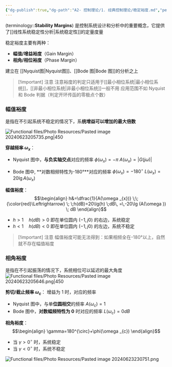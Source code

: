 ```yaml
---
{"dg-publish":true,"dg-path":"A2- 控制理论/1. 经典控制理论/稳定裕度.md","permalink":"/A2- 控制理论/1. 经典控制理论/稳定裕度/","dgPassFrontmatter":true,"noteIcon":"","created":"2024-05-21T15:20:28.589+08:00","updated":"2025-08-03T10:59:32.213+08:00"}
---
```


(terminology::**Stability Margins**)
是控制系统设计和分析中的重要概念，它提供了[[线性系统稳定性分析\|系统稳定性]]的定量度量

稳定裕度主要有两种：
- **幅值/增益裕度**（Gain Margin）
- **相角/相位裕度**（Phase Margin）

建立在 [[Nyquist图\|Nyquist图]]、[[Bode 图\|Bode 图]]的分析之上
>[!important] 注意
>注意裕度的判定只适用于[[最小相位系统\|最小相位系统]]，[[非最小相位系统\|非最小相位系统]]一般不用
>应用范围不如 Nyquist 和 Bode 判据（判定开环传函的零极点个数）

### 幅值裕度
是指在不引起系统不稳定的情况下，系**统增益可以增加的最大倍数**

![Functional files/Photo Resources/Pasted image 20240623205735.png|450](/img/user/Functional%20files/Photo%20Resources/Pasted%20image%2020240623205735.png)


**穿越频率 $\omega_{x}$**：
- Nyquist 图中，**与负实轴交点**对应的频率
	$\phi(\omega_{x})=-\pi$
	$A (\omega _{x})=\left\lvert  G (j\omega ) \right\rvert$
	
- Bode 图中, **对数相频特性为-180°**对应的频率
	$\phi(\omega_{x})=-180^{\circ}$
	$L(\omega _{x})=20\lg A(\omega _{x})$


**幅值裕度**：
$$\begin{align}
h&=\dfrac{1}{A(\omega _{x})} \;\; {\color{red}\Leftrightarrow} \; \;h(dB)=20\lg(h) \;dB\, =\,-20\lg (A(\omega )) \; dB
\end{align}$$

- $h>1\quad h(dB)>0$  即在单位圆内 $(-1,j 0)$ 的右边，系统稳定
- $h<1\quad h(dB)<0$  即在单位圆内 $(-1,j 0)$ 的左边，系统不稳定

>[!important] 注意
> 幅值裕度可能无法得到：如果相频全在-180°以上，自然就不存在幅值裕度

### 相角裕度
是指在不引起振荡的情况下，系统相位可以延迟的最大角度
![Functional files/Photo Resources/Pasted image 20240623205646.png|450](/img/user/Functional%20files/Photo%20Resources/Pasted%20image%2020240623205646.png)


**剪切/截止频率 $\omega_{c}$**：  增益为 1 时，对应的频率
- Nyquist 图中，与单**位圆相交**的频率  $A(\omega_{c})=1$
- Bode 图中，**对数幅频特性为 0** 时对应的频率  $L(\omega_{c})=0dB$

**相角裕度**：
$$\begin{align}
\gamma=180^{\circ}+\phi(\omega _{c})
\end{align}$$
- 当 $\gamma>0^{\circ}$ 时，系统稳定
- 当 $\gamma<0^{\circ}$ 时，系统不稳定




![Functional files/Photo Resources/Pasted image 20240623230751.png](/img/user/Functional%20files/Photo%20Resources/Pasted%20image%2020240623230751.png)

